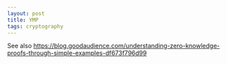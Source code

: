 ```yaml
---
layout: post
title: YMP
tags: cryptography
---
```


See also https://blog.goodaudience.com/understanding-zero-knowledge-proofs-through-simple-examples-df673f796d99

<script>
// Protocol implementation as per
// https://citeseerx.ist.psu.edu/viewdoc/summary?doi=10.1.1.110.8816
// - paper indexing:
//   <-->  0..k-1
//   ^v    1..d
// - my indexing:
//   <-->  0..k-1
//   ^v    0..d-1
// and
// https://en.wikipedia.org/wiki/Yao%27s_Millionaires%27_problem
// beware its just a toy (bugs, side-channels, post-quantum crypto)

function getRandInt(n) {
	return Math.floor(Math.random() * n);
	if (typeof(getRandInt.seed) == 'undefined')
		getRandInt.seed = 42;
	// TODO replace with crypto API
	ret = (getRandInt.seed * 16807) % ((1 << 31) - 1);
	getRandInt.seed = ret;
	return ret % n;
}

function randBit() {
	return getRandInt(2);
}

/*
 * range
 * n	gets n-th least significant bit (0-based)
 * [low, high] low..high (incl.), (little endian: high..low)
 */
function getBit(a, range) {
	if (typeof(range) == 'number')
		range = BigInt(range);

	if (typeof(range) == 'bigint')
		return (a >> range) & 0x1n;

	let low = BigInt(range[0]);
	let high = BigInt(range[1]);
	let mask = (0x1n << (high - low + 1n)) - 1n;
	return (a >> low) & mask;
}

// TODO consider high-boundary exclusive
function setBit(a, range, val) {
	if (typeof(range) == 'number')
		range = BigInt(range);

	if (typeof(range) == 'bigint') {
		a = a & ~(0x1n << range);
		x = typeof(val) == 'function' ? val() : val
		a = a | (BigInt(x) << range);
		return a;
	}

	let low = range[0];
	let high = range[1];
	for (let i = low; i <= high; ++i)
		a = setBit(a, i, val);
	return a;
}

/*
 * n	input value
 * r	how many bits to rotate
 * w	wraparound width in bit
 */
function leftrot(n, r, w) {
	r = BigInt(r);
	w = BigInt(w);
	let full_mask = (0x1n << w) - 1n;
	let mask = ((0x1n << r) - 1n) << (w-r);

	// < r <  w-r <
	// ....|.......

	return	((n << r) & full_mask)
		|
		((n & mask) >> (w-r));
}

function hexArray(a) {
	if (typeof(a) == 'number' || typeof(a) == 'bigint')
		return a.toString(16).padStart(k/4, '0');
	let res = new Array();
	for (let i in a) {
		res[i] = hexArray(a[i]);
	}
	return res;
}

var a = 0x8n;
var b = 0x8n;

// a,b,r,s 8,8,14,55 gives wrong result

// key len in OT
// must hold: k > d*d (even more, see below)
var k = 512;
var d = 20;

var k = 64;
var d = 6;

var k = 132;
var d = 10;

console.log(
	"a:\t", a.toString(16),
	"b:\t", b.toString(16)
);

// Alice
let A = new Array(d);
for (let i = 0; i < d; ++i)
	A[i] = [0n, 0n];

// XXX paper states 2*k but makes no sense for rotations of k-bit numbers
// actually, there have to be at least d options (equal to guessing the
// position of highest decisive bit) but we use 2 bit encoding,
// so the rotation has to cover 2*d bits
// we could use even k bit rotation but:
//   a) that would inflict more contraints on the lenght of zero-zone to
//      avoid encountering zone of zeroes generated randomly
//   b) rotation boundary can be in the middle of the 2 encoding bits making 
//      result detection harder
let r = getRandInt(2*d);

// paper says "large enough" without clear specification
// paper specifies zone of zeroes to be from [d, d*d+d] interval
//   that gives s \in (3*d, d*d+3*d]
// k must be designed k >= d*d+3*d
let minZone = d;
console.assert(k >= d*d + 2*d + minZone);
let s = (2*d + minZone) + getRandInt(d*d);

console.log(
	"r = ", r,
	"s = ", s
);

// TODO refactor the A generation into more reusable code
for (let i = 0; i < d; ++i) {
	// set parts based on a[i]
	let l = 1 - Number(getBit(a, i));
	let m = 2*i; 

	// random triangle
	A[i][l] = setBit(A[i][l], [0, m-1], randBit);
	// decisive "diagonal"
	A[i][l] = setBit(A[i][l], m, getBit(a, i));
	A[i][l] = setBit(A[i][l], m+1, 1);

	// randomize others
	A[i][0] = setBit(A[i][0], [s, k-1], randBit);
	A[i][1] = setBit(A[i][1], [s, k-1], randBit);

	// top 2 bit must be bitwise equal not to corrupt '11' mark
	// XXX paper had this wrong
	A[i][0] = setBit(A[i][0], k-1, getBit(A[i][1], k-1));
	A[i][0] = setBit(A[i][0], k-2, getBit(A[i][1], k-2));
}

let S = new Array(d);
for (let i = 0; i < d; ++i) {
	S[i] = setBit(0n, [0, k-1], randBit);
	// debug: disable xor encryption
	S[i] = setBit(0n, [0, k-1], 0);
}

// XXX paper botched this: only sendS must xor the mark, not S[d-1]
// mark is xor-sum of all As ^ the real mark (only top 2b)
// this way As would xor away, the result would me the real mark only then
let as = A.slice(0, d).map(x => getBit(x[0], [k-2, k-1]));
let xorval = as.reduce((acc, x) => acc ^= x, 0x3n);
let mark = 0n;
mark = setBit(mark, k-1, (xorval >> 1n));
mark = setBit(mark, k-2, xorval & 0x1n);

let A2 = new Array(d);
for (let i = 0; i < d; ++i) {
	A2[i] = Array(2);
	A2[i][0] = leftrot(A[i][0] ^ S[i], r, k);
	A2[i][1] = leftrot(A[i][1] ^ S[i], r, k);
	if (i == d-1){
		console.log(hexArray(A[i]), "^", hexArray(S[i]), "=", hexArray([A[i][0] ^ S[i], A[i][1] ^ S[i]]));
	}
}
console.log("A2\n", hexArray(A2));

sendS = leftrot(S.reduce((acc, x) => acc ^= x, mark), r, k);
console.log("sendS:\t", sendS.toString(16));

// Alice does OT of A2[i][0] and A2[i][1]
// Bob receives A2[i][b[i]]


// Bob's _R_eceipt as array
let R = new Array(d);

// TODO oblivious transfer here
for (let i = 0; i < d; ++i) {
	R[i] = A2[i][getBit(b, i)];
}

console.log("R:\t", hexArray(R));
let codeword = R.reduce((acc, x) => acc ^= x, sendS);
console.log("cw:\t", codeword.toString(16));

streak = 0;
let reply = undefined;
for (let j = k-1; j >= 0; --j) {
	if (getBit(codeword, j)) {
		if (streak >= minZone) {
			let r;
			// rotation in the middle 2b encoding
			if (j == 0)
				r = k-1;
			else
				r = j-1;
			reply = getBit(codeword, r);
		}
		streak = 0;
	} else
		++streak;
}
console.assert(typeof(reply) != "undefined");

console.log(a, reply ? ">=" : "<",  b);
</script>
